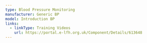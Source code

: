 ```yaml
---
type: Blood Pressure Monitoring
manufacturer: Generic BP
model: Introduction BP
links:
  - linkType: Training Videos
    url: https://portal.e-lfh.org.uk/Component/Details/613648
---
```

